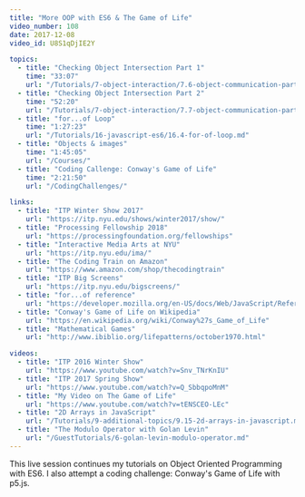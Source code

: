 ```yaml
---
title: "More OOP with ES6 & The Game of Life"
video_number: 108
date: 2017-12-08
video_id: U8S1qDjIE2Y

topics:
  - title: "Checking Object Intersection Part 1"
    time: "33:07"
    url: "/Tutorials/7-object-interaction/7.6-object-communication-part-1.md"
  - title: "Checking Object Intersection Part 2"
    time: "52:20"
    url: "/Tutorials/7-object-interaction/7.7-object-communication-part-2.md""
  - title: "for...of Loop"
    time: "1:27:23"
    url: "/Tutorials/16-javascript-es6/16.4-for-of-loop.md"
  - title: "Objects & images"
    time: "1:45:05"
    url: "/Courses/"
  - title: "Coding Callenge: Conway's Game of Life"
    time: "2:21:50"
    url: "/CodingChallenges/"

links:
  - title: "ITP Winter Show 2017"
    url: "https://itp.nyu.edu/shows/winter2017/show/"
  - title: "Processing Fellowship 2018"
    url: "https://processingfoundation.org/fellowships"
  - title: "Interactive Media Arts at NYU"
    url: "https://itp.nyu.edu/ima/"
  - title: "The Coding Train on Amazon"
    url: "https://www.amazon.com/shop/thecodingtrain"
  - title: "ITP Big Screens"
    url: "https://itp.nyu.edu/bigscreens/"
  - title: "for...of reference"
    url: "https://developer.mozilla.org/en-US/docs/Web/JavaScript/Reference/Statements/for...of"
  - title: "Conway's Game of Life on Wikipedia"
    url: "https://en.wikipedia.org/wiki/Conway%27s_Game_of_Life"
  - title: "Mathematical Games"
    url: "http://www.ibiblio.org/lifepatterns/october1970.html"

videos:
  - title: "ITP 2016 Winter Show"
    url: "https://www.youtube.com/watch?v=Snv_TNrKnIU"
  - title: "ITP 2017 Spring Show"
    url: "https://www.youtube.com/watch?v=Q_SbbqpoMnM"
  - title: "My Video on The Game of Life"
    url: "https://www.youtube.com/watch?v=tENSCEO-LEc"
  - title: "2D Arrays in JavaScript"
    url: "/Tutorials/9-additional-topics/9.15-2d-arrays-in-javascript.md"
  - title: "The Modulo Operator with Golan Levin"
    url: "/GuestTutorials/6-golan-levin-modulo-operator.md"
---
```

This live session continues my tutorials on Object Oriented Programming with ES6.
I also attempt a coding challenge: Conway's Game of Life with p5.js.

